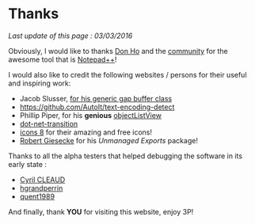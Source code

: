# Thanks #

*Last update of this page : 03/03/2016*

Obviously, I would like to thanks [Don Ho](https://notepad-plus-plus.org/contributors/author.html) and the [community](https://notepad-plus-plus.org/community/) for the awesome tool that is [Notepad++](https://notepad-plus-plus.org/)!

I would also like to credit the following websites / persons for their useful and inspiring work:

* Jacob Slusser, [for his generic gap buffer class](http://www.codeproject.com/Articles/20910/Generic-Gap-Buffer)
* https://github.com/AutoIt/text-encoding-detect
* Phillip Piper, for his **genious** [objectListView](http://objectlistview.sourceforge.net/cs/index.html)
* [dot-net-transition](https://code.google.com/archive/p/dot-net-transitions/wikis/CodingWithTransitions.wiki#Adding_the_Transitions_library_to_your_project)
* [icons 8](https://icons8.com/) for their amazing and free icons!
* [Robert Giesecke](https://sites.google.com/site/robertgiesecke/Home/uploads) for his *Unmanaged Exports* package!

Thanks to all the alpha testers that helped debugging the software in its early state :

* [Cyril CLEAUD](https://github.com/ccleaud)
* [hgrandperrin](https://github.com/hgrandperrin)
* [quent1989](https://github.com/quent1989)

And finally, thank **YOU** for visiting this website, enjoy 3P!

